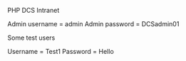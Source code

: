 PHP DCS Intranet

Admin username = admin
Admin password = DCSadmin01

Some test users

Username = Test1
Password = Hello
